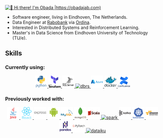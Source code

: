 [<img src="https://github.com/ObadaJabassini/ObadaJabassini/blob/main/intro.gif" alt="👋 Hi there! I'm Obada |https://obadajab.com)" title="👋 Hi there! I'm Obada|https://obadajab.com)"/>](https://obadajab.com/)

- Software engineer, living in Eindhoven, The Netherlands.
- Data Engineer at [Rabobank](https://www.rabobank.nl) via [Ordina](https://www.ordina.nl/).
- Interested in Distributed Systems and Reinforcement Learning.
- Master's in Data Science from Eindhoven University of Technology (TU/e).

## Skills

### Currently using:

<p align="center">
<a href="https://www.python.org/" target="_blank"> <img src="https://github.com/devicons/devicon/blob/master/icons/python/python-original-wordmark.svg" alt="python" width="40" height="40"/> </a> 
<a href="https://www.terraform.io/" target="_blank"> <img src="https://github.com/devicons/devicon/blob/master/icons/terraform/terraform-original-wordmark.svg" alt="tf" width="40" height="40"/> </a>
<a href="https://www.microsoft.com/en-us/sql-server/sql-server-downloads" target="_blank"> <img src="https://github.com/devicons/devicon/blob/master/icons/microsoftsqlserver/microsoftsqlserver-plain-wordmark.svg" alt="mssql" width="40" height="40"/> </a> 
<a href="https://databricks.com" target="_blank"> <img src="https://github.com/ObadaJabassini/ObadaJabassini/blob/main/icons/databricks.png" alt="dbrs" width="40" height="40"/> </a> 
<a href="https://azure.microsoft.com" target="_blank"> <img src="https://github.com/devicons/devicon/blob/master/icons/azure/azure-original-wordmark.svg" alt="az" width="40" height="40"/> </a> 
<a href="https://www.docker.com/" target="_blank"> <img src="https://raw.githubusercontent.com/devicons/devicon/master/icons/docker/docker-original-wordmark.svg" alt="docker" width="40" height="40"/> </a> 
<a href="https://www.atlassian.com/software/confluence" target="_blank"> <img src="https://raw.githubusercontent.com/devicons/devicon/master/icons/confluence/confluence-original-wordmark.svg" alt="confluence" width="40" height="40"/> </a> 
</p>

### Previously worked with:
<p align="center">
<a href="https://www.java.com" target="_blank"> <img src="https://raw.githubusercontent.com/devicons/devicon/master/icons/java/java-original-wordmark.svg" alt="java" width="40" height="40"/> </a> 
<a href="https://reactjs.org/" target="_blank"> <img src="https://raw.githubusercontent.com/devicons/devicon/master/icons/react/react-original-wordmark.svg" alt="react" width="40" height="40"/> </a>
<a href="https://expressjs.com" target="_blank"> <img src="https://raw.githubusercontent.com/devicons/devicon/master/icons/express/express-original-wordmark.svg" alt="express" width="40" height="40"/> </a> 
<a href="https://developer.android.com" target="_blank"> <img src="https://raw.githubusercontent.com/devicons/devicon/master/icons/android/android-original-wordmark.svg" alt="android" width="40" height="40"/> </a>
<a href="https://www.mysql.com/" target="_blank"> <img src="https://raw.githubusercontent.com/devicons/devicon/master/icons/mysql/mysql-original-wordmark.svg" alt="mysql" width="40" height="40"/> </a>
<a href="https://www.mongodb.com/" target="_blank"> <img src="https://raw.githubusercontent.com/devicons/devicon/master/icons/mongodb/mongodb-original-wordmark.svg" alt="mongodb" width="40" height="40"/> </a> 
<a href="https://www.scala-lang.org/" target="_blank"> <img src="https://raw.githubusercontent.com/devicons/devicon/master/icons/scala/scala-original-wordmark.svg" alt="scala" width="40" height="40"/> </a>
<a href="https://spark.apache.org/" target="_blank"> <img src="https://github.com/ObadaJabassini/ObadaJabassini/blob/main/icons/spark.png" alt="spark" width="50" height="40"/> </a>  
<a href="https://kafka.apache.org/" target="_blank"> <img src="https://raw.githubusercontent.com/devicons/devicon/master/icons/apachekafka/apachekafka-original-wordmark.svg" alt="kafka" width="40" height="40"/> </a> 
<a href="https://kubernetes.io/" target="_blank"> <img src="https://raw.githubusercontent.com/devicons/devicon/master/icons/kubernetes/kubernetes-plain-wordmark.svg" alt="k8s" width="40" height="40"/> </a> 
<a href="https://aws.amazon.com/" target="_blank"> <img src="https://github.com/devicons/devicon/blob/master/icons/amazonwebservices/amazonwebservices-original-wordmark.svg" alt="aws" width="40" height="40"/> </a> 
<a href="https://pandas.pydata.org/" target="_blank"> <img src="https://raw.githubusercontent.com/devicons/devicon/master/icons/pandas/pandas-original-wordmark.svg" alt="pandas" width="40" height="40"/> </a>
<a href="https://pytorch.org/" target="_blank"> <img src="https://raw.githubusercontent.com/devicons/devicon/master/icons/pytorch/pytorch-original-wordmark.svg" alt="torch" width="40" height="40"/> </a> 
<a href="https://www.dataiku.com/" target="_blank"> <img src="https://github.com/ObadaJabassini/ObadaJabassini/blob/main/icons/dataiku.png" alt="dataiku" width="40" height="40"/> </a>  
</p>